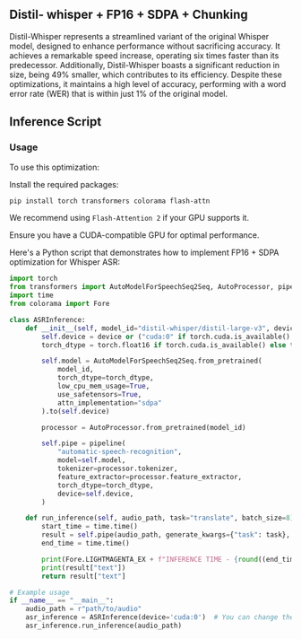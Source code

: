 ## Distil- whisper + FP16 + SDPA + Chunking 

Distil-Whisper represents a streamlined variant of the original Whisper model, designed to enhance performance without sacrificing accuracy. It achieves a remarkable speed increase, operating six times faster than its predecessor. Additionally, Distil-Whisper boasts a significant reduction in size, being 49% smaller, which contributes to its efficiency. Despite these optimizations, it maintains a high level of accuracy, performing with a word error rate (WER) that is within just 1% of the original model. 

## Inference Script

### Usage
To use this optimization:

Install the required packages:

``` bash 
pip install torch transformers colorama flash-attn
```
We recommend using `Flash-Attention 2` if your GPU supports it.

Ensure you have a CUDA-compatible GPU for optimal performance.

Here's a Python script that demonstrates how to implement FP16 + SDPA optimization for Whisper ASR:

```python
import torch
from transformers import AutoModelForSpeechSeq2Seq, AutoProcessor, pipeline
import time
from colorama import Fore

class ASRInference:
    def __init__(self, model_id="distil-whisper/distil-large-v3", device=None):
        self.device = device or ("cuda:0" if torch.cuda.is_available() else "cpu")
        torch_dtype = torch.float16 if torch.cuda.is_available() else torch.float32

        self.model = AutoModelForSpeechSeq2Seq.from_pretrained(
            model_id, 
            torch_dtype=torch_dtype, 
            low_cpu_mem_usage=True, 
            use_safetensors=True, 
            attn_implementation="sdpa"
        ).to(self.device)

        processor = AutoProcessor.from_pretrained(model_id)

        self.pipe = pipeline(
            "automatic-speech-recognition",
            model=self.model,
            tokenizer=processor.tokenizer,
            feature_extractor=processor.feature_extractor,
            torch_dtype=torch_dtype,
            device=self.device,
        )

    def run_inference(self, audio_path, task="translate", batch_size=8):
        start_time = time.time()
        result = self.pipe(audio_path, generate_kwargs={"task": task}, batch_size=batch_size)
        end_time = time.time()

        print(Fore.LIGHTMAGENTA_EX + f"INFERENCE TIME - {round((end_time - start_time), 2)} seconds")
        print(result["text"])
        return result["text"]

# Example usage
if __name__ == "__main__":
    audio_path = r"path/to/audio"
    asr_inference = ASRInference(device='cuda:0')  # You can change the device as needed
    asr_inference.run_inference(audio_path)

```